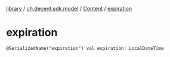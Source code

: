 [library](../../index.md) / [ch.decent.sdk.model](../index.md) / [Content](index.md) / [expiration](./expiration.md)

# expiration

`@SerializedName("expiration") val expiration: LocalDateTime`